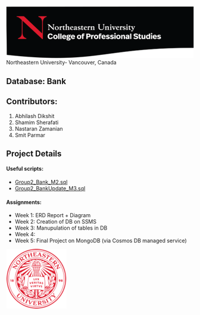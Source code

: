 ![](NU.png)
Northeastern University- Vancouver, Canada

## Database: Bank

## Contributors:
1. Abhilash Dikshit 
2. Shamim Sherafati 
3. Nastaran Zamanian 
4. Smit Parmar

## Project Details 

#### Useful scripts:
- [Group2_Bank_M2.sql](Group2_Bank_M2.sql)
- [Group2_BankUpdate_M3.sql](Group2_BankUpdate_M3.sql)

#### Assignments:
* Week 1: ERD Report + Diagram
* Week 2: Creation of DB on SSMS
* Week 3: Manupulation of tables in DB
* Week 4:
* Week 5: Final Project on MongoDB (via Cosmos DB managed service)

![](NuLogo.png)


